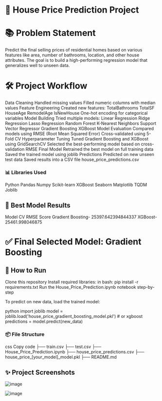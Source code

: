 # 🏡 House Price Prediction Project
# 📚 Problem Statement
Predict the final selling prices of residential homes based on various features like area, number of bathrooms, location, and other house attributes.
The goal is to build a high-performing regression model that generalizes well to unseen data.

# 🛠️ Project Workflow
Data Cleaning
Handled missing values
Filled numeric columns with median values
Feature Engineering
Created new features:
TotalBathrooms
TotalSF
HouseAge
RemodelAge
IsNewHouse
One-hot encoding for categorical variables
Model Building
Tried multiple models:
Linear Regression
Ridge Regression
Lasso Regression
Random Forest
K-Nearest Neighbors
Support Vector Regressor
Gradient Boosting
XGBoost
Model Evaluation
Compared models using RMSE (Root Mean Squared Error)
Cross-validated using 5-Fold CV
Hyperparameter Tuning
Tuned Gradient Boosting and XGBoost using GridSearchCV
Selected the best-performing model based on cross-validation RMSE
Final Model
Retrained the best model on full training data
Saved the trained model using joblib
Predictions
Predicted on new unseen test data
Saved results into a CSV file house_price_predictions.csv

### 📊 Libraries Used
Python
Pandas
Numpy
Scikit-learn
XGBoost
Seaborn
Matplotlib
TQDM
Joblib

## 🧠 Best Model Results
Model	CV RMSE Score
Gradient Boosting-	25397.642394844337
XGBoost-	25461.998046875



# ✅ Final Selected Model: Gradient Boosting

## 🚀 How to Run
Clone this repository
Install required libraries:
in bash:
pip install -r requirements.txt
Run the House_Price_Prediction.ipynb notebook step-by-step

To predict on new data, load the trained model:

python
import joblib
model = joblib.load('house_price_gradient_boosting_model.pkl') # or xgboost
predictions = model.predict(new_data)

### 📦 File Structure
css
Copy code
├── train.csv
├── test.csv
├── House_Price_Prediction.ipynb
├── house_price_predictions.csv
├── house_price_[your_model]_model.pkl
├── README.md
## ✨ Project Screenshots
![image](https://github.com/user-attachments/assets/5c752730-746b-45df-bff5-adba93ae3a8c)

![image](https://github.com/user-attachments/assets/e02e334b-43b7-4592-8c59-18cb157aa116)


